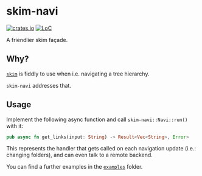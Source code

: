 # skim-navi
[![crates.io](https://img.shields.io/crates/d/skim-navi.svg)](https://crates.io/crates/skim-navi) [![LoC](https://tokei.rs/b1/github/mihaigalos/skim-navi)](https://github.com/mihaigalos/skim-navi)

A friendlier skim façade.


## Why?

[`skim`](https://github.com/lotabout/skim) is fiddly to use when i.e. navigating a tree hierarchy.

`skim-navi` addresses that.

## Usage

Implement the following async function and call `skim-navi::Navi::run()` with it:

```rust
pub async fn get_links(input: String) -> Result<Vec<String>, Error>
```

This represents the handler that gets called on each navigation update (i.e.: changing folders), and can even talk to a remote backend.

You can find a further examples in the [`examples`](https://github.com/mihaigalos/skim-navi/tree/main/examples) folder.

